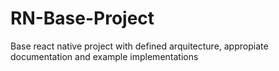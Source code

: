 # RN-Base-Project
Base react native project with defined arquitecture, appropiate documentation and example implementations
